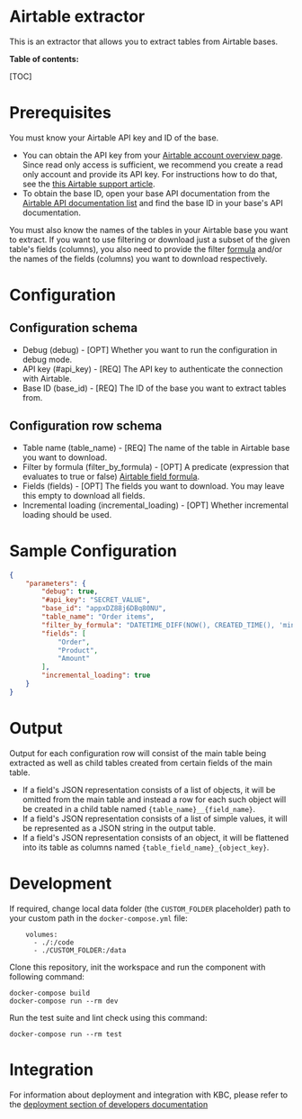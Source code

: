 Airtable extractor
==================

This is an extractor that allows you to extract tables from Airtable bases.

**Table of contents:**

[TOC]

<!-- Functionality notes
=================== -->

Prerequisites
=============

You must know your Airtable API key and ID of the base.

- You can obtain the API key from your [Airtable account overview page](https://airtable.com/account). Since read only access is sufficient, we recommend you create a read only account and provide its API key. For instructions how to do that, see the [this Airtable support article](https://support.airtable.com/hc/en-us/articles/360056249614).
- To obtain the base ID, open your base API documentation from the [Airtable API documentation list](https://airtable.com/api) and find the base ID in your base's API documentation.

You must also know the names of the tables in your Airtable base you want to extract. If you want to use filtering or download just a subset of the given table's fields (columns), you also need to provide the filter [formula](https://support.airtable.com/hc/en-us/articles/203255215-Formula-Field-Reference) and/or the names of the fields (columns) you want to download respectively.


<!-- Supported endpoints
===================

If you need more endpoints, please submit your request to
[ideas.keboola.com](https://ideas.keboola.com/) -->

Configuration
=============

## Configuration schema
 - Debug (debug) - [OPT] Whether you want to run the configuration in debug mode.
 - API key (#api_key) - [REQ] The API key to authenticate the connection with Airtable.
 - Base ID (base_id) - [REQ] The ID of the base you want to extract tables from.


## Configuration row schema
 - Table name (table_name) - [REQ] The name of the table in Airtable base you want to download.
 - Filter by formula (filter_by_formula) - [OPT] A predicate (expression that evaluates to true or false) [Airtable field formula](https://support.airtable.com/hc/en-us/articles/203255215-Formula-Field-Reference).
 - Fields (fields) - [OPT] The fields you want to download. You may leave this empty to download all fields.
 - Incremental loading (incremental_loading) - [OPT] Whether incremental loading should be used.


Sample Configuration
=============
```json
{
    "parameters": {
        "debug": true,
        "#api_key": "SECRET_VALUE",
        "base_id": "appxDZ88j6DBq80NU",
        "table_name": "Order items",
        "filter_by_formula": "DATETIME_DIFF(NOW(), CREATED_TIME(), 'minutes') < 130",
        "fields": [
            "Order",
            "Product",
            "Amount"
        ],
        "incremental_loading": true
    }
}
```

Output
======
<!-- List of tables, foreign keys, schema. -->
Output for each configuration row will consist of the main table being extracted as well as child tables created from certain fields of the main table.

- If a field's JSON representation consists of a list of objects, it will be omitted from the main table and instead a row for each such object will be created in a child table named `{table_name}__{field_name}`.
- If a field's JSON representation consists of a list of simple values, it will be represented as a JSON string in the output table.
- If a field's JSON representation consists of an object, it will be flattened into its table as columns named `{table_field_name}_{object_key}`.

Development
===========

If required, change local data folder (the `CUSTOM_FOLDER` placeholder) path to your custom path in
the `docker-compose.yml` file:

~~~~~~~~~~~~~~~~~~~~~~~~~~~~~~~~~~~~~~~~~~~~~~~~~~~~~~~~~~~~~~~~~~~~~~~~~~~~~~~~
    volumes:
      - ./:/code
      - ./CUSTOM_FOLDER:/data
~~~~~~~~~~~~~~~~~~~~~~~~~~~~~~~~~~~~~~~~~~~~~~~~~~~~~~~~~~~~~~~~~~~~~~~~~~~~~~~~

Clone this repository, init the workspace and run the component with following command:

~~~~~~~~~~~~~~~~~~~~~~~~~~~~~~~~~~~~~~~~~~~~~~~~~~~~~~~~~~~~~~~~~~~~~~~~~~~~~~~~
docker-compose build
docker-compose run --rm dev
~~~~~~~~~~~~~~~~~~~~~~~~~~~~~~~~~~~~~~~~~~~~~~~~~~~~~~~~~~~~~~~~~~~~~~~~~~~~~~~~

Run the test suite and lint check using this command:

~~~~~~~~~~~~~~~~~~~~~~~~~~~~~~~~~~~~~~~~~~~~~~~~~~~~~~~~~~~~~~~~~~~~~~~~~~~~~~~~
docker-compose run --rm test
~~~~~~~~~~~~~~~~~~~~~~~~~~~~~~~~~~~~~~~~~~~~~~~~~~~~~~~~~~~~~~~~~~~~~~~~~~~~~~~~

Integration
===========

For information about deployment and integration with KBC, please refer to the
[deployment section of developers documentation](https://developers.keboola.com/extend/component/deployment/)